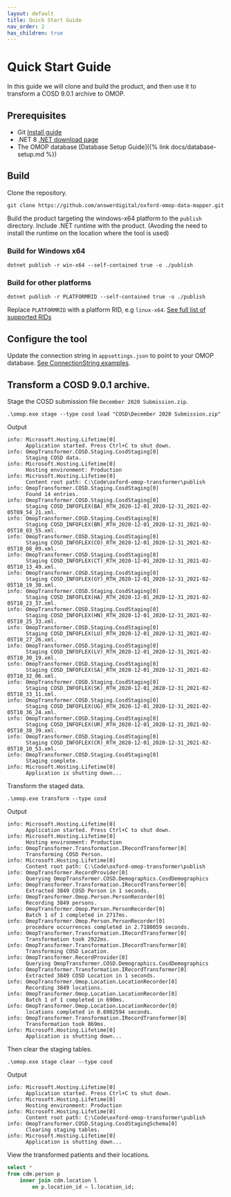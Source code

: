 ```yaml
---
layout: default
title: Quick Start Guide
nav_order: 2
has_children: true
---
```


# Quick Start Guide

In this guide we will clone and build the product, and then use it to transform a COSD 9.0.1 archive to OMOP.

## Prerequisites
* Git [Install guide](https://git-scm.com/book/en/v2/Getting-Started-Installing-Git)
* .NET 8 [.NET download page](https://dotnet.microsoft.com/en-us/download)
* The OMOP database [Database Setup Guide]({% link docs/database-setup.md %})

## Build

Clone the repository.

```
git clone https://github.com/answerdigital/oxford-omop-data-mapper.git
```

Build the product targeting the windows-x64 platform to the `publish` directory. Include .NET runtime with the product. (Avoding the need to install the runtime on the location where the tool is used) 

### Build for Windows x64

```
dotnet publish -r win-x64 --self-contained true -o ./publish
```

### Build for other platforms

```
dotnet publish -r PLATFORMRID --self-contained true -o ./publish
```

Replace `PLATFORMRID` with a platform RID, e.g `linux-x64`. [See full list of supported RIDs](https://learn.microsoft.com/en-us/dotnet/core/rid-catalog#known-rids)

## Configure the tool

Update the connection string in `appsettings.json` to point to your OMOP database. [See ConnectionString examples](https://www.connectionstrings.com/sql-server/).

## Transform a COSD 9.0.1 archive.

Stage the COSD submission file `December 2020 Submission.zip`.

```
.\omop.exe stage --type cosd load "COSD\December 2020 Submission.zip"
```

Output

```
info: Microsoft.Hosting.Lifetime[0]
      Application started. Press Ctrl+C to shut down.
info: OmopTransformer.COSD.Staging.CosdStaging[0]
      Staging COSD data.
info: Microsoft.Hosting.Lifetime[0]
      Hosting environment: Production
info: Microsoft.Hosting.Lifetime[0]
      Content root path: C:\Code\oxford-omop-transformer\publish
info: OmopTransformer.COSD.Staging.CosdStaging[0]
      Found 14 entries.
info: OmopTransformer.COSD.Staging.CosdStaging[0]
      Staging COSD_INFOFLEX(BA)_RTH_2020-12-01_2020-12-31_2021-02-05T09_54_21.xml.
info: OmopTransformer.COSD.Staging.CosdStaging[0]
      Staging COSD_INFOFLEX(BR)_RTH_2020-12-01_2020-12-31_2021-02-05T10_03_55.xml.
info: OmopTransformer.COSD.Staging.CosdStaging[0]
      Staging COSD_INFOFLEX(CO)_RTH_2020-12-01_2020-12-31_2021-02-05T10_08_09.xml.
info: OmopTransformer.COSD.Staging.CosdStaging[0]
      Staging COSD_INFOFLEX(CT)_RTH_2020-12-01_2020-12-31_2021-02-05T10_13_49.xml.
info: OmopTransformer.COSD.Staging.CosdStaging[0]
      Staging COSD_INFOFLEX(GY)_RTH_2020-12-01_2020-12-31_2021-02-05T10_19_30.xml.
info: OmopTransformer.COSD.Staging.CosdStaging[0]
      Staging COSD_INFOFLEX(HA)_RTH_2020-12-01_2020-12-31_2021-02-05T10_23_37.xml.
info: OmopTransformer.COSD.Staging.CosdStaging[0]
      Staging COSD_INFOFLEX(HN)_RTH_2020-12-01_2020-12-31_2021-02-05T10_25_33.xml.
info: OmopTransformer.COSD.Staging.CosdStaging[0]
      Staging COSD_INFOFLEX(LU)_RTH_2020-12-01_2020-12-31_2021-02-05T10_27_26.xml.
info: OmopTransformer.COSD.Staging.CosdStaging[0]
      Staging COSD_INFOFLEX(LV)_RTH_2020-12-01_2020-12-31_2021-02-05T10_30_19.xml.
info: OmopTransformer.COSD.Staging.CosdStaging[0]
      Staging COSD_INFOFLEX(SA)_RTH_2020-12-01_2020-12-31_2021-02-05T10_32_06.xml.
info: OmopTransformer.COSD.Staging.CosdStaging[0]
      Staging COSD_INFOFLEX(SK)_RTH_2020-12-01_2020-12-31_2021-02-05T10_33_11.xml.
info: OmopTransformer.COSD.Staging.CosdStaging[0]
      Staging COSD_INFOFLEX(UG)_RTH_2020-12-01_2020-12-31_2021-02-05T10_36_24.xml.
info: OmopTransformer.COSD.Staging.CosdStaging[0]
      Staging COSD_INFOFLEX(UR)_RTH_2020-12-01_2020-12-31_2021-02-05T10_38_39.xml.
info: OmopTransformer.COSD.Staging.CosdStaging[0]
      Staging COSD_INFOFLEX(CR)_RTH_2020-12-01_2020-12-31_2021-02-05T10_10_53.xml.
info: OmopTransformer.COSD.Staging.CosdStaging[0]
      Staging complete.
info: Microsoft.Hosting.Lifetime[0]
      Application is shutting down...
```

Transform the staged data.

```
.\omop.exe transform --type cosd
```

Output

```
info: Microsoft.Hosting.Lifetime[0]
      Application started. Press Ctrl+C to shut down.
info: Microsoft.Hosting.Lifetime[0]
      Hosting environment: Production
info: OmopTransformer.Transformation.IRecordTransformer[0]
      Transforming COSD Person.
info: Microsoft.Hosting.Lifetime[0]
      Content root path: C:\Code\oxford-omop-transformer\publish
info: OmopTransformer.RecordProvider[0]
      Querying OmopTransformer.COSD.Demographics.CosdDemographics
info: OmopTransformer.Transformation.IRecordTransformer[0]
      Extracted 3849 COSD Person in 1 seconds.
info: OmopTransformer.Omop.Person.PersonRecorder[0]
      Recording 3849 persons.
info: OmopTransformer.Omop.Person.PersonRecorder[0]
      Batch 1 of 1 completed in 2717ms.
info: OmopTransformer.Omop.Person.PersonRecorder[0]
      procedure occurrences completed in 2.7180059 seconds.
info: OmopTransformer.Transformation.IRecordTransformer[0]
      Transformation took 2922ms.
info: OmopTransformer.Transformation.IRecordTransformer[0]
      Transforming COSD Location.
info: OmopTransformer.RecordProvider[0]
      Querying OmopTransformer.COSD.Demographics.CosdDemographics
info: OmopTransformer.Transformation.IRecordTransformer[0]
      Extracted 3849 COSD Location in 1 seconds.
info: OmopTransformer.Omop.Location.LocationRecorder[0]
      Recording 3849 locations.
info: OmopTransformer.Omop.Location.LocationRecorder[0]
      Batch 1 of 1 completed in 690ms.
info: OmopTransformer.Omop.Location.LocationRecorder[0]
      locations completed in 0.6902594 seconds.
info: OmopTransformer.Transformation.IRecordTransformer[0]
      Transformation took 869ms.
info: Microsoft.Hosting.Lifetime[0]
      Application is shutting down...
```

Then clear the staging tables.

```
.\omop.exe stage clear --type cosd
```

Output 

```
info: Microsoft.Hosting.Lifetime[0]
      Application started. Press Ctrl+C to shut down.
info: Microsoft.Hosting.Lifetime[0]
      Hosting environment: Production
info: Microsoft.Hosting.Lifetime[0]
      Content root path: C:\Code\oxford-omop-transformer\publish
info: OmopTransformer.COSD.Staging.CosdStagingSchema[0]
      Clearing staging tables.
info: Microsoft.Hosting.Lifetime[0]
      Application is shutting down...
```

View the transformed patients and their locations.

```sql
select *
from cdm.person p
	inner join cdm.location l
		on p.location_id = l.location_id;
```
